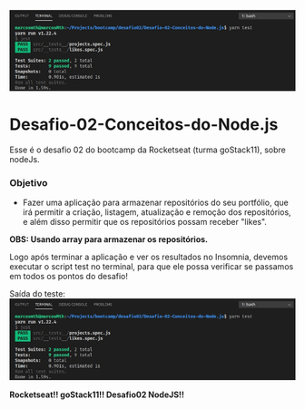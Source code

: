![](saida.jpeg)
# Desafio-02-Conceitos-do-Node.js
Esse é o desafio 02 do bootcamp da Rocketseat (turma goStack11), sobre nodeJs.
### Objetivo
- Fazer uma aplicação para armazenar repositórios do seu portfólio, que irá permitir a criação, listagem, atualização e remoção dos repositórios, e além disso permitir que os repositórios possam receber "likes".

**OBS: Usando array para armazenar os repositórios.**

Logo após terminar a aplicação e ver os resultados no Insomnia, devemos executar o script test no terminal, para que ele possa 
verificar se passamos em todos os pontos do desafio!

Saída do teste:
<img src="saida.jpeg">


**Rocketseat!! goStack11!! Desafio02 NodeJS!!**
